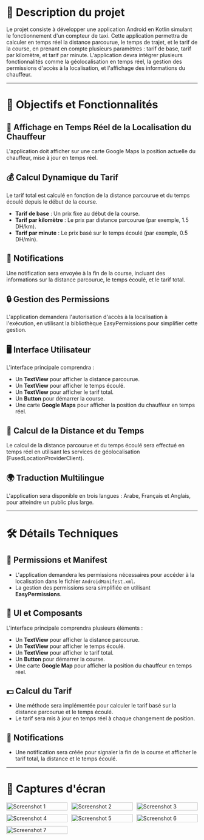 # 📜 Description du projet

Le projet consiste à développer une application Android en Kotlin simulant le fonctionnement d'un compteur de taxi. Cette application permettra de calculer en temps réel la distance parcourue, le temps de trajet, et le tarif de la course, en prenant en compte plusieurs paramètres : tarif de base, tarif par kilomètre, et tarif par minute. L'application devra intégrer plusieurs fonctionnalités comme la géolocalisation en temps réel, la gestion des permissions d'accès à la localisation, et l'affichage des informations du chauffeur.

---

# 🎯 Objectifs et Fonctionnalités

## 📍 Affichage en Temps Réel de la Localisation du Chauffeur
L'application doit afficher sur une carte Google Maps la position actuelle du chauffeur, mise à jour en temps réel.

## 💰 Calcul Dynamique du Tarif
Le tarif total est calculé en fonction de la distance parcourue et du temps écoulé depuis le début de la course.
- **Tarif de base** : Un prix fixe au début de la course.
- **Tarif par kilomètre** : Le prix par distance parcourue (par exemple, 1.5 DH/km).
- **Tarif par minute** : Le prix basé sur le temps écoulé (par exemple, 0.5 DH/min).

## 🔔 Notifications
Une notification sera envoyée à la fin de la course, incluant des informations sur la distance parcourue, le temps écoulé, et le tarif total.

## 🔒 Gestion des Permissions
L'application demandera l'autorisation d'accès à la localisation à l'exécution, en utilisant la bibliothèque EasyPermissions pour simplifier cette gestion.

## 🖥️ Interface Utilisateur
L'interface principale comprendra :
- Un **TextView** pour afficher la distance parcourue.
- Un **TextView** pour afficher le temps écoulé.
- Un **TextView** pour afficher le tarif total.
- Un **Button** pour démarrer la course.
- Une carte **Google Maps** pour afficher la position du chauffeur en temps réel.

## 📏 Calcul de la Distance et du Temps
Le calcul de la distance parcourue et du temps écoulé sera effectué en temps réel en utilisant les services de géolocalisation (FusedLocationProviderClient).

## 🌍 Traduction Multilingue
L'application sera disponible en trois langues : Arabe, Français et Anglais, pour atteindre un public plus large.

---

# 🛠️ Détails Techniques

## 🔑 Permissions et Manifest
- L'application demandera les permissions nécessaires pour accéder à la localisation dans le fichier `AndroidManifest.xml`.
- La gestion des permissions sera simplifiée en utilisant **EasyPermissions**.

## 🎨 UI et Composants
L'interface principale comprendra plusieurs éléments :
- Un **TextView** pour afficher la distance parcourue.
- Un **TextView** pour afficher le temps écoulé.
- Un **TextView** pour afficher le tarif total.
- Un **Button** pour démarrer la course.
- Une carte **Google Map** pour afficher la position du chauffeur en temps réel.

## 💵 Calcul du Tarif
- Une méthode sera implémentée pour calculer le tarif basé sur la distance parcourue et le temps écoulé.
- Le tarif sera mis à jour en temps réel à chaque changement de position.

## 🔔 Notifications
- Une notification sera créée pour signaler la fin de la course et afficher le tarif total, la distance et le temps écoulé.

---

# 📸 Captures d'écran

<div style="display: grid; grid-template-columns: repeat(3, 1fr); gap: 10px;">
  <img src="https://github.com/user-attachments/assets/50cc5578-5b22-4bc5-82f7-92daa6b69aeb" alt="Screenshot 1" style="width:100%;">
  <img src="https://github.com/user-attachments/assets/9657f1a4-3b5b-4357-be88-30a00a65141f" alt="Screenshot 2" style="width:100%;">
  <img src="https://github.com/user-attachments/assets/aaad9004-6f70-4795-98b4-aa9bafcdaa9e" alt="Screenshot 3" style="width:100%;">
  <img src="https://github.com/user-attachments/assets/7363b4a7-d7d3-470f-aa31-6036004f61e8" alt="Screenshot 4" style="width:100%;">
  <img src="https://github.com/user-attachments/assets/6f0ab9ae-686b-4dfc-8960-536dad8af7f4" alt="Screenshot 5" style="width:100%;">
  <img src="https://github.com/user-attachments/assets/6c120eb7-6716-4f1d-9841-7b947244585c" alt="Screenshot 6" style="width:100%;">
  <img src="https://github.com/user-attachments/assets/bd7486e7-3385-4168-839c-b0c239483b21" alt="Screenshot 7" style="width:100%;">
</div>
